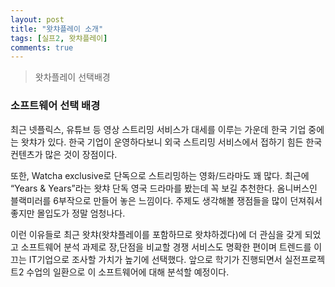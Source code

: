 ```yaml
---
layout: post
title: "왓챠플레이 소개"
tags: [실프2, 왓챠플레이]
comments: true
---
```


> 왓차플레이 선택배경  

### 소프트웨어 선택 배경  
최근 넷플릭스, 유튜브 등 영상 스트리밍 서비스가 대세를 이루는 가운데 한국 기업 중에는 왓챠가 있다. 한국 기업이 운영하다보니 외국 스트리밍 서비스에서 접하기 힘든 한국 컨텐츠가 많은 것이 장점이다.  

또한, Watcha exclusive로 단독으로 스트리밍하는 영화/드라마도 꽤 많다. 최근에 “Years & Years”라는 왓챠 단독 영국 드라마를 봤는데 꼭 보길 추천한다. 옴니버스인 블랙미러를 6부작으로 만들어 놓은 느낌이다. 주제도 생각해볼 쟁점들을 많이 던져줘서 좋지만 몰입도가 정말 엄청나다.  

이런 이유들로 최근 왓챠(왓챠플레이를 포함하므로 왓챠하겠다)에 더 관심을 갖게 되었고 소프트웨어 분석 과제로 장,단점을 비교할 경쟁 서비스도 명확한 편이며 트렌드를 이끄는 IT기업으로 조사할 가치가 높기에 선택했다. 앞으로 학기가 진행되면서 실전프로젝트2 수업의 일환으로 이 소프트웨어에 대해 분석할 예정이다.  